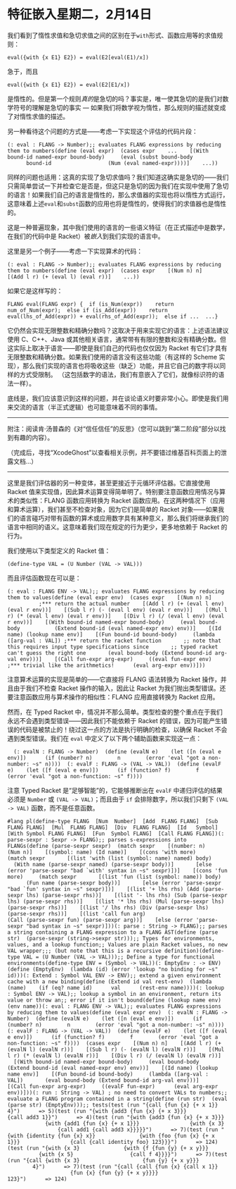# 特征嵌入星期二，2月14日

我们看到了惰性求值和急切求值之间的区别在于`with`形式、函数应用等的求值规则：

```
eval({with {x E1} E2}) = eval(E2[eval(E1)/x])
```

急于，而且

```
eval({with {x E1} E2}) = eval(E2[E1/x])
```

是惰性的。但是第一个规则*真的*是急切的吗？事实是，唯一使其急切的是我们对数学符号的理解是急切的事实 — 如果我们将数学视为惰性，那么规则的描述就变成了对惰性求值的描述。

另一种看待这个问题的方式是——考虑一下实现这个评估的代码片段：

```
(: eval : FLANG -> Number);; evaluates FLANG expressions by reducing them to numbers(define (eval expr)  (cases expr    ...    [(With bound-id named-expr bound-body)     (eval (subst bound-body                  bound-id                  (Num (eval named-expr))))]    ...))
```

同样的问题也适用：这真的实现了急切求值吗？我们知道这确实是急切的——我们只需简单尝试一下并检查它是否是，但这只是急切的因为我们在实现中使用了急切的语言！如果我们自己的语言是惰性的，那么求值器的实现也将以惰性方式运行，这意味着上述`eval`和`subst`函数的应用也将是惰性的，使得我们的求值器也是惰性的。

这是一种普遍现象，其中我们使用的语言的一些语义特征（在正式描述中是数学，在我们的代码中是 Racket）被*嵌入*到我们实现的语言中。

这里是另一个例子——考虑一下实现算术的代码：

```
(: eval : FLANG -> Number);; evaluates FLANG expressions by reducing them to numbers(define (eval expr)  (cases expr    [(Num n) n]    [(Add l r) (+ (eval l) (eval r))]    ...))
```

如果它是这样写的：

```
FLANG eval(FLANG expr) {  if (is_Num(expr))    return num_of_Num(expr);  else if (is_Add(expr))    return eval(lhs_of_Add(expr)) + eval(rhs_of_Add(expr));  else if ...  ...}
```

它仍然会实现无限整数和精确分数吗？这取决于用来实现它的语言：上述语法建议使用 C、C++、Java 或其他相关语言，通常带有有限的整数和没有精确分数。但这实际上取决于语言——即使是我们自己的代码也仅仅因为 Racket 有它们才具有无限整数和精确分数。如果我们使用的语言没有这些功能（有这样的 Scheme 实现），那么我们实现的语言也将吸收这些（缺乏）功能，并且它自己的数字将以同样的方式受限制。 （这包括数字的语法，我们有意嵌入了它们，就像标识符的语法一样）。

底线是，我们应该意识到这样的问题，并在谈论语义时要非常小心。即使是我们用来交流的语言（半正式逻辑）也可能意味着不同的事情。

* * *

附注：阅读肯·汤普森的《对“信任信任”的反思》（您可以跳到“第二阶段”部分以找到有趣的内容）。

（完成后，寻找“XcodeGhost”以查看相关示例，并不要错过维基百科页面上的泄露文档...）

* * *

这里是我们评估器的另一种变体，甚至更接近于元循环评估器。它直接使用 Racket 值来实现值，因此算术运算变得简单明了。特别要注意函数应用情况与算术的类似性：FLANG 函数应用转换为 Racket 函数应用。在这两种情况下（应用和算术运算），我们甚至不检查对象，因为它们是简单的 Racket 对象——如果我们的语言碰巧对带有函数的算术或应用数字具有某种意义，那么我们将继承我们的语言中相同的语义。这意味着我们现在规定的行为更少，更多地依赖于 Racket 的行为。

我们使用以下类型定义的 Racket 值：

```
(define-type VAL = (U Number (VAL -> VAL)))
```

而且评估函数现在可以是：

```
(: eval : FLANG ENV -> VAL);; evaluates FLANG expressions by reducing them to values(define (eval expr env)  (cases expr    [(Num n) n]                ;*** return the actual number    [(Add l r) (+ (eval l env) (eval r env))]    [(Sub l r) (- (eval l env) (eval r env))]    [(Mul l r) (* (eval l env) (eval r env))]    [(Div l r) (/ (eval l env) (eval r env))]    [(With bound-id named-expr bound-body)     (eval bound-body           (Extend bound-id (eval named-expr env) env))]    [(Id name) (lookup name env)]    [(Fun bound-id bound-body)     (lambda ([arg-val : VAL]) ;*** return the racket function       ;; note that this requires input type specifications since       ;; typed racket can't guess the right one       (eval bound-body (Extend bound-id arg-val env)))]    [(Call fun-expr arg-expr)     ((eval fun-expr env)      ;*** trivial like the arithmetics!      (eval arg-expr env))]))
```

注意算术运算的实现是简单的——它直接将 FLANG 语法转换为 Racket 操作，并且由于我们不检查 Racket 操作的输入，因此让 Racket 为我们抛出类型错误。还要注意函数应用与算术操作的相似性：FLANG 应用直接转换为 Racket 应用。

然而，在 Typed Racket 中，情况并不那么简单。类型检查的整个重点在于我们永远不会遇到类型错误——因此我们不能依赖于 Racket 的错误，因为可能产生错误的代码是被禁止的！绕过这一点的方法是执行明确的检查，以确保 Racket 不会遇到类型错误。我们在 `eval` 中定义了以下两个辅助函数来实现这一点：

```
  (: evalN : FLANG -> Number)  (define (evalN e)    (let ([n (eval e env)])      (if (number? n)        n        (error 'eval "got a non-number: ~s" n))))  (: evalF : FLANG -> (VAL -> VAL))  (define (evalF e)    (let ([f (eval e env)])      (if (function? f)        f        (error 'eval "got a non-function: ~s" f))))
```

注意 Typed Racket 是“足够智能”的，它能够推断出在 `evalF` 中递归评估的结果必须是 `Number` 或 `(VAL -> VAL)`；而且由于 `if` 会排除数字，所以我们只剩下 `(VAL -> VAL)` 函数，而不是任意函数。

```
#lang pl(define-type FLANG  [Num  Number]  [Add  FLANG FLANG]  [Sub  FLANG FLANG]  [Mul  FLANG FLANG]  [Div  FLANG FLANG]  [Id   Symbol]  [With Symbol FLANG FLANG]  [Fun  Symbol FLANG]  [Call FLANG FLANG])(: parse-sexpr : Sexpr -> FLANG);; parses s-expressions into FLANGs(define (parse-sexpr sexpr)  (match sexpr    [(number: n)    (Num n)]    [(symbol: name) (Id name)]    [(cons 'with more)     (match sexpr       [(list 'with (list (symbol: name) named) body)        (With name (parse-sexpr named) (parse-sexpr body))]       [else (error 'parse-sexpr "bad `with' syntax in ~s" sexpr)])]    [(cons 'fun more)     (match sexpr       [(list 'fun (list (symbol: name)) body)        (Fun name (parse-sexpr body))]       [else (error 'parse-sexpr "bad `fun' syntax in ~s" sexpr)])]    [(list '+ lhs rhs) (Add (parse-sexpr lhs) (parse-sexpr rhs))]    [(list '- lhs rhs) (Sub (parse-sexpr lhs) (parse-sexpr rhs))]    [(list '* lhs rhs) (Mul (parse-sexpr lhs) (parse-sexpr rhs))]    [(list '/ lhs rhs) (Div (parse-sexpr lhs) (parse-sexpr rhs))]    [(list 'call fun arg)                       (Call (parse-sexpr fun) (parse-sexpr arg))]    [else (error 'parse-sexpr "bad syntax in ~s" sexpr)]))(: parse : String -> FLANG);; parses a string containing a FLANG expression to a FLANG AST(define (parse str)  (parse-sexpr (string->sexpr str)));; Types for environments, values, and a lookup function;; Values are plain Racket values, no new VAL wrapper;;; (but note that this is a recursive definition)(define-type VAL = (U Number (VAL -> VAL)));; Define a type for functional environments(define-type ENV = (Symbol -> VAL))(: EmptyEnv : -> ENV)(define (EmptyEnv)  (lambda (id) (error 'lookup "no binding for ~s" id)))(: Extend : Symbol VAL ENV -> ENV);; extend a given environment cache with a new binding(define (Extend id val rest-env)  (lambda (name)    (if (eq? name id)      val      (rest-env name))))(: lookup : Symbol ENV -> VAL);; lookup a symbol in an environment, return its value or throw an;; error if it isn't bound(define (lookup name env)  (env name))(: eval : FLANG ENV -> VAL);; evaluates FLANG expressions by reducing them to values(define (eval expr env)  (: evalN : FLANG -> Number)  (define (evalN e)    (let ([n (eval e env)])      (if (number? n)        n        (error 'eval "got a non-number: ~s" n))))  (: evalF : FLANG -> (VAL -> VAL))  (define (evalF e)    (let ([f (eval e env)])      (if (function? f)        f        (error 'eval "got a non-function: ~s" f))))  (cases expr    [(Num n) n]    [(Add l r) (+ (evalN l) (evalN r))]    [(Sub l r) (- (evalN l) (evalN r))]    [(Mul l r) (* (evalN l) (evalN r))]    [(Div l r) (/ (evalN l) (evalN r))]    [(With bound-id named-expr bound-body)     (eval bound-body           (Extend bound-id (eval named-expr env) env))]    [(Id name) (lookup name env)]    [(Fun bound-id bound-body)     (lambda ([arg-val : VAL])       (eval bound-body (Extend bound-id arg-val env)))]    [(Call fun-expr arg-expr)     ((evalF fun-expr)      (eval arg-expr env))]))(: run : String -> VAL) ; no need to convert VALs to numbers;; evaluate a FLANG program contained in a string(define (run str)  (eval (parse str) (EmptyEnv)));; tests(test (run "{call {fun {x} {+ x 1}} 4}")      => 5)(test (run "{with {add3 {fun {x} {+ x 3}}}              {call add3 1}}")      => 4)(test (run "{with {add3 {fun {x} {+ x 3}}}              {with {add1 {fun {x} {+ x 1}}}                {with {x 3}                  {call add1 {call add3 x}}}}}")      => 7)(test (run "{with {identity {fun {x} x}}              {with {foo {fun {x} {+ x 1}}}                {call {call identity foo} 123}}}")      => 124)(test (run "{with {x 3}              {with {f {fun {y} {+ x y}}}                {with {x 5}                  {call f 4}}}}")      => 7)(test (run "{call {with {x 3}                    {fun {y} {+ x y}}}                  4}")      => 7)(test (run "{call {call {fun {x} {call x 1}}                        {fun {x} {fun {y} {+ x y}}}}                  123}")      => 124)
```
